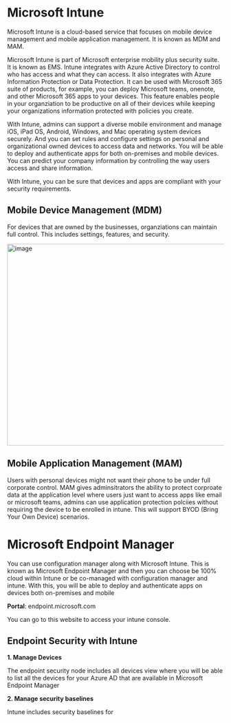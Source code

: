 # Microsoft Intune

Microsoft Intune is a cloud-based service that focuses on mobile device management and mobile application management. It is known as MDM and MAM.


Microsoft Intune is part of Microsoft enterprise mobility plus security suite. It is known as EMS. Intune integrates with Azure Active Directory to control who has access and what they can access. It also integrates with Azure Information Protection or Data Protection. It can be used with Microsoft 365 suite of products, for example, you can deploy Microsoft teams, onenote, and other Microsoft 365 apps to your devices. This feature enables people in your organziation to be productive on all of their devices while keeping your organizations information protected with policies you create.

With Intune, admins can support a diverse mobile environment and manage iOS, iPad OS, Android, Windows, and Mac operating system devices securely. And you can set rules and configure settings on personal and organizational owned devices to access data and networks. You will be able to deploy and authenticate apps for both on-premises and mobile devices. You can predict your company information by controlling the way users access and share information.

With Intune, you can be sure that devices and apps are compliant with your security requirements.

## Mobile Device Management (MDM)

For devices that are owned by the businesses, organziations can maintain full control. This includes settings, features, and security.

<img width="842" height="469" alt="image" src="https://github.com/user-attachments/assets/55d1356d-7d3e-4183-93bd-a57ad8c5d00d" />


## Mobile Application Management (MAM)

Users with personal devices might not want their phone to be under full corporate control. MAM gives adminsitrators the ability to protect corproate data at the application level where users just want to access apps like email or microsoft teams, admins can use application protection polciies without requiring the device to be enrolled in intune. This will support BYOD (Bring Your Own Device) scenarios.


# Microsoft Endpoint Manager

You can use configuration manager along with Microsoft Intune. This is known as Microsoft Endpoint Manager and then you can choose be 100% cloud within Intune or be co-managed with configuration manager and intune. With this, you will be able to deploy and authenticate apps on devices both on-premises and mobile

**Portal**: endpoint.microsoft.com

You can go to this website to access your intune console.


## Endpoint Security with Intune

**1. Manage Devices**

The endpoint security node includes all devices view where you will be able to list all the devices for your Azure AD that are available in Microsoft Endpoint Manager


**2. Manage security baselines**

Intune includes security baselines for 


